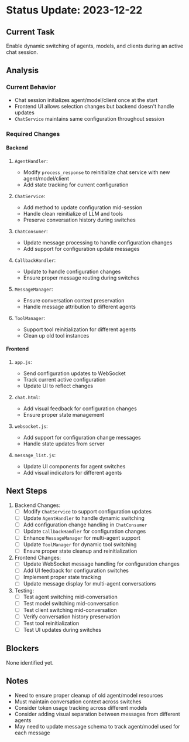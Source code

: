 # Status Update: 2023-12-22

## Current Task
Enable dynamic switching of agents, models, and clients during an active chat session.

## Analysis

### Current Behavior
- Chat session initializes agent/model/client once at the start
- Frontend UI allows selection changes but backend doesn't handle updates
- `ChatService` maintains same configuration throughout session

### Required Changes

#### Backend
1. `AgentHandler`:
   - Modify `process_response` to reinitialize chat service with new agent/model/client
   - Add state tracking for current configuration

2. `ChatService`:
   - Add method to update configuration mid-session
   - Handle clean reinitialize of LLM and tools
   - Preserve conversation history during switches

3. `ChatConsumer`:
   - Update message processing to handle configuration changes
   - Add support for configuration update messages

4. `CallbackHandler`:
   - Update to handle configuration changes
   - Ensure proper message routing during switches

5. `MessageManager`:
   - Ensure conversation context preservation
   - Handle message attribution to different agents

6. `ToolManager`:
   - Support tool reinitialization for different agents
   - Clean up old tool instances

#### Frontend
1. `app.js`:
   - Send configuration updates to WebSocket
   - Track current active configuration
   - Update UI to reflect changes

2. `chat.html`:
   - Add visual feedback for configuration changes
   - Ensure proper state management

3. `websocket.js`:
   - Add support for configuration change messages
   - Handle state updates from server

4. `message_list.js`:
   - Update UI components for agent switches
   - Add visual indicators for different agents

## Next Steps

1. Backend Changes:
   - [ ] Modify `ChatService` to support configuration updates
   - [ ] Update `AgentHandler` to handle dynamic switching
   - [ ] Add configuration change handling in `ChatConsumer`
   - [ ] Update `CallbackHandler` for configuration changes
   - [ ] Enhance `MessageManager` for multi-agent support
   - [ ] Update `ToolManager` for dynamic tool switching
   - [ ] Ensure proper state cleanup and reinitialization

2. Frontend Changes:
   - [ ] Update WebSocket message handling for configuration changes
   - [ ] Add UI feedback for configuration switches
   - [ ] Implement proper state tracking
   - [ ] Update message display for multi-agent conversations

3. Testing:
   - [ ] Test agent switching mid-conversation
   - [ ] Test model switching mid-conversation
   - [ ] Test client switching mid-conversation
   - [ ] Verify conversation history preservation
   - [ ] Test tool reinitialization
   - [ ] Test UI updates during switches

## Blockers
None identified yet.

## Notes
- Need to ensure proper cleanup of old agent/model resources
- Must maintain conversation context across switches
- Consider token usage tracking across different models
- Consider adding visual separation between messages from different agents
- May need to update message schema to track agent/model used for each message